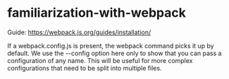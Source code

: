 # familiarization-with-webpack
Guide:
https://webpack.js.org/guides/installation/

If a webpack.config.js is present, the webpack command picks it up by default. We use the --config option here only to show that you can pass a configuration of any name. This will be useful for more complex configurations that need to be split into multiple files.